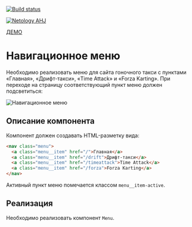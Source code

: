 [![Build status](https://ci.appveyor.com/api/projects/status/n4m5qbcibb6fc785/branch/main?svg=true)](https://ci.appveyor.com/project/natalia-smyslova/menu/branch/main)

[![Netology AHJ](https://github.com/natalia-smyslova/menu/actions/workflows/web.yml/badge.svg)](https://github.com/natalia-smyslova/menu/actions/workflows/web.yml)

[ДЕМО](https://natalia-smyslova.github.io/menu/)

Навигационное меню
===

Необходимо реализовать меню для сайта гоночного такси с пунктами «Главная», «Дрифт-такси», «Time Attack» и «Forza Karting». При переходе на страницу соответствующий пункт меню должен подсветиться:  

![Навигационное меню](https://github.com/natalia-smyslova/ra16-homeworks/raw/master/router/menu/assets/menu.jpg)

## Описание компонента

Компонент должен создавать HTML-разметку вида:
```html
<nav class="menu">
  <a class="menu__item" href="/">Главная</a>
  <a class="menu__item" href="/drift">Дрифт-такси</a>
  <a class="menu__item" href="/timeattack">Time Attack</a>
  <a class="menu__item" href="/forza">Forza Karting</a>
</nav>
```
Активный пункт меню помечается классом `menu__item-active`.

## Реализация

Необходимо реализовать компонент `Menu`.

